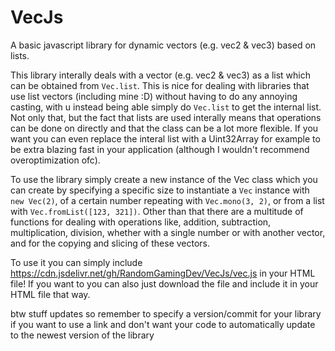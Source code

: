 # VecJs
A basic javascript library for dynamic vectors (e.g. vec2 &amp; vec3) based on lists.

This library interally deals with a vector (e.g. vec2 & vec3) as a list which can be obtained from `Vec.list`. This is nice for dealing with libraries that use list vectors (including mine :D) without having to do any annoying casting, with u instead being able simply do `Vec.list` to get the internal list. Not only that, but the fact that lists are used interally means that operations can be done on directly and that the class can be a lot more flexible. If you want you can even replace the interal list with a Uint32Array for example to be extra blazing fast in your application (although I wouldn't recommend overoptimization ofc).

To use the library simply create a new instance of the Vec class which you can create by specifying a specific size to instantiate a `Vec` instance with `new Vec(2)`, of a certain number repeating with `Vec.mono(3, 2)`, or from a list with `Vec.fromList([123, 321])`. Other than that there are a multitude of functions for dealing with operations like, addition, subtraction, multiplication, division, whether with a single number or with another vector, and for the copying and slicing of these vectors.

To use it you can simply include https://cdn.jsdelivr.net/gh/RandomGamingDev/VecJs/vec.js in your HTML file! If you want to you can also just download the file and include it in your HTML file that way.

btw stuff updates so remember to specify a version/commit for your library if you want to use a link and don't want your code to automatically update to the newest version of the library

